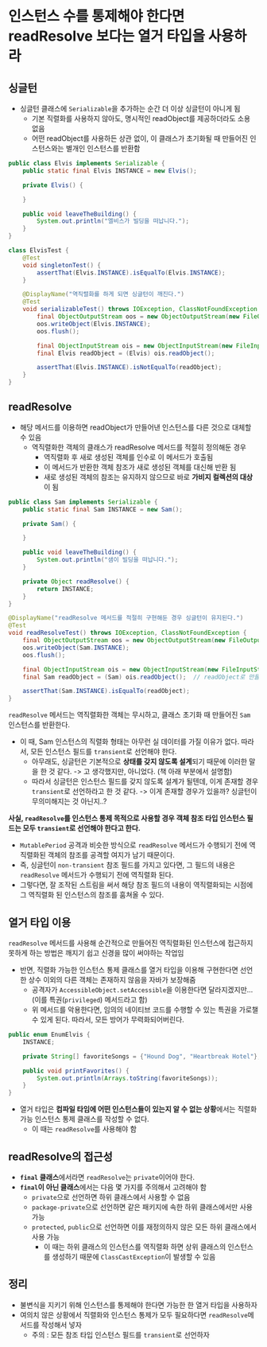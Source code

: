 # 인스턴스 수를 통제해야 한다면 readResolve 보다는 열거 타입을 사용하라 
## 싱글턴 
- 싱글턴 클래스에 `Serializable`을 추가하는 순간 더 이상 싱글턴이 아니게 됨 
  - 기본 직렬화를 사용하지 않아도, 명시적인 readObject를 제공하더라도 소용 없음 
  - 어떤 readObject를 사용하든 상관 없이, 이 클래스가 초기화될 때 만들어진 인스턴스와는 별개인 인스턴스를 반환함

```java
public class Elvis implements Serializable {
    public static final Elvis INSTANCE = new Elvis();

    private Elvis() {

    }

    public void leaveTheBuilding() {
        System.out.println("엘비스가 빌딩을 떠납니다.");
    }
}
```

```java
class ElvisTest {
    @Test
    void singletonTest() {
        assertThat(Elvis.INSTANCE).isEqualTo(Elvis.INSTANCE);
    }

    @DisplayName("역직렬화를 하게 되면 싱글턴이 깨진다.")
    @Test
    void serializableTest() throws IOException, ClassNotFoundException {
        final ObjectOutputStream oos = new ObjectOutputStream(new FileOutputStream("elvis.txt"));
        oos.writeObject(Elvis.INSTANCE);
        oos.flush();

        final ObjectInputStream ois = new ObjectInputStream(new FileInputStream("elvis.txt"));
        final Elvis readObject = (Elvis) ois.readObject();

        assertThat(Elvis.INSTANCE).isNotEqualTo(readObject);
    }
}
```

## readResolve
- 해당 메서드를 이용하면 readObject가 만들어낸 인스턴스를 다른 것으로 대체할 수 있음 
  - 역직렬화한 객체의 클래스가 readResolve 메서드를 적절히 정의해둔 경우
    - 역직렬화 후 새로 생성된 객체를 인수로 이 메서드가 호출됨
    - 이 메서드가 반환한 객체 참조가 새로 생성된 객체를 대신해 반환 됨 
    - 새로 생성된 객체의 참조는 유지하지 않으므로 바로 **가비지 컬렉션의 대상**이 됨 

```java
public class Sam implements Serializable {
    public static final Sam INSTANCE = new Sam();

    private Sam() {

    }

    public void leaveTheBuilding() {
        System.out.println("샘이 빌딩을 떠납니다.");
    }

    private Object readResolve() {
        return INSTANCE;
    }
}
```

```java
@DisplayName("readResolve 메서드를 적절히 구현해둔 경우 싱글턴이 유지된다.")
@Test
void readResolveTest() throws IOException, ClassNotFoundException {
    final ObjectOutputStream oos = new ObjectOutputStream(new FileOutputStream("sam.txt"));
    oos.writeObject(Sam.INSTANCE);
    oos.flush();

    final ObjectInputStream ois = new ObjectInputStream(new FileInputStream("sam.txt"));
    final Sam readObject = (Sam) ois.readObject();  // readObject로 만들어진 새로운 객체는 GC 대상이 되고, readResolve가 반환하는 객체가 반환된다.

    assertThat(Sam.INSTANCE).isEqualTo(readObject);
}
```

`readResolve` 메서드는 역직렬화한 객체는 무시하고, 클래스 초기화 때 만들어진 `Sam` 인스턴스를 반환한다.
- 이 때, Sam 인스턴스의 직렬화 형태는 아무런 실 데이터를 가질 이유가 없다. 따라서, 모든 인스턴스 필드를 `transient`로 선언해야 한다.
  - 아무래도, 싱글턴은 기본적으로 **상태를 갖지 않도록 설계**되기 때문에 이러한 말을 한 것 같다. -> 고 생각했지만, 아니었다. (책 아래 부분에서 설명함)
  - 따라서 싱글턴은 인스턴스 필드를 갖지 않도록 설계가 될텐데, 이게 존재할 경우 `transient`로 선언하라고 한 것 같다. -> 이게 존재할 경우가 있을까? 싱글턴이 무의미해지는 것 아닌지..?


**사실, `readResolve`를 인스턴스 통제 목적으로 사용할 경우 객체 참조 타입 인스턴스 필드는 모두 `transient`로 선언해야 한다고 한다.**
- `MutablePeriod` 공격과 비슷한 방식으로 `readResolve` 메서드가 수행되기 전에 역직렬화된 객체의 참조를 공격할 여지가 남기 때문이다.
- 즉, 싱글턴이 `non-transient` 참조 필드를 가지고 있다면, 그 필드의 내용은 `readResolve` 메서드가 수행되기 전에 역직렬화 된다.
- 그렇다면, 잘 조작된 스트림을 써서 해당 참조 필드의 내용이 역직렬화되는 시점에 그 역직렬화 된 인스턴스의 참조를 훔쳐올 수 있다.


## 열거 타입 이용 
`readResolve` 메서드를 사용해 순간적으로 만들어진 역직렬화된 인스턴스에 접근하지 못하게 하는 방법은 깨지기 쉽고 신경을 많이 써야하는 작업임 
- 반면, 직렬화 가능한 인스턴스 통제 클래스를 열거 타입을 이용해 구현한다면 선언한 상수 이외의 다른 객체는 존재하지 않음을 자바가 보장해줌
  - 공격자가 `AccessibleObject.setAccessible`을 이용한다면 달라지겠지만... (이를 특권(`privileged`) 메서드라고 함)
  - 위 메서드를 악용한다면, 임의의 네이티브 코드를 수행할 수 있는 특권을 가로챌 수 있게 된다. 따라서, 모든 방어가 무력화되어버린다. 

```java
public enum EnumElvis {
    INSTANCE;

    private String[] favoriteSongs = {"Hound Dog", "Heartbreak Hotel"};

    public void printFavorites() {
        System.out.println(Arrays.toString(favoriteSongs));
    }
}
```

- 열거 타입은 **컴파일 타임에 어떤 인스턴스들이 있는지 알 수 없는 상황**에서는 직렬화 가능 인스턴스 통제 클래스를 작성할 수 없다. 
  - 이 때는 `readResolve`를 사용해야 함 


## readResolve의 접근성 
- **`final` 클래스**에서라면 `readResolve`는 `private`이어야 한다. 
- **`final`이 아닌 클래스**에서는 다음 몇 가지를 주의해서 고려해야 함 
  - `private`으로 선언하면 하위 클래스에서 사용할 수 없음 
  - `package-private`으로 선언하면 같은 패키지에 속한 하위 클래스에서만 사용 가능 
  - `protected`, `public`으로 선언하면 이를 재정의하지 않은 모든 하위 클래스에서 사용 가능
    - 이 때는 하위 클래스의 인스턴스를 역직렬화 하면 상위 클래스의 인스턴스를 생성하기 때문에 `ClassCastException`이 발생할 수 있음


## 정리 
- 불변식을 지키기 위해 인스턴스를 통제해야 한다면 가능한 한 열거 타입을 사용하자 
- 여의치 않은 상황에서 직렬화와 인스턴스 통제가 모두 필요하다면 `readResolve`메서드를 작성해서 넣자
  - 주의 : 모든 참조 타입 인스턴스 필드를 `transient`로 선언하자 
